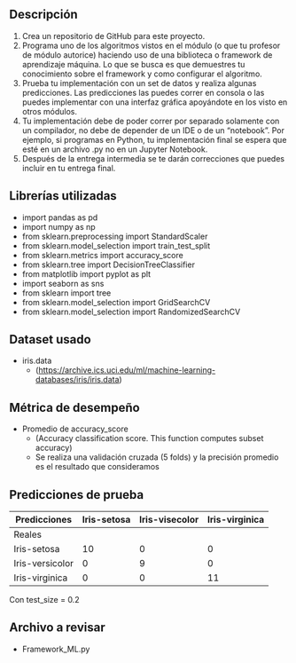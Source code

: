 ## Descripción
1. Crea un repositorio de GitHub para este proyecto.
2. Programa uno de los algoritmos vistos en el módulo (o que tu profesor de módulo autorice) haciendo uso de una biblioteca o framework de aprendizaje máquina. Lo que se busca es que demuestres tu conocimiento sobre el framework y como configurar el algoritmo. 
3. Prueba tu implementación con un set de datos y realiza algunas predicciones. Las predicciones las puedes correr en consola o las puedes implementar con una interfaz gráfica apoyándote en los visto en otros módulos.
4. Tu implementación debe de poder correr por separado solamente con un compilador, no debe de depender de un IDE o de un “notebook”. Por ejemplo, si programas en Python, tu implementación final se espera que esté en un archivo .py no en un Jupyter Notebook.
5. Después de la entrega intermedia se te darán correcciones que puedes incluir en tu entrega final.

## Librerías utilizadas
- import pandas as pd
- import numpy as np
- from sklearn.preprocessing import StandardScaler
- from sklearn.model_selection import train_test_split
- from sklearn.metrics import accuracy_score
- from sklearn.tree import DecisionTreeClassifier
- from matplotlib import pyplot as plt
- import seaborn as sns
- from sklearn import tree
- from sklearn.model_selection import GridSearchCV
- from sklearn.model_selection import RandomizedSearchCV

## Dataset usado
- iris.data
  - (https://archive.ics.uci.edu/ml/machine-learning-databases/iris/iris.data)

## Métrica de desempeño
- Promedio de accuracy_score
  - (Accuracy classification score. This function computes subset accuracy)
  - Se realiza una validación cruzada (5 folds) y la precisión promedio es el resultado que consideramos

## Predicciones de prueba

| Predicciones    | Iris-setosa | Iris-visecolor | Iris-virginica |
|-----------------|-------------|----------------|----------------|
| Reales          |             |                |                |
| Iris-setosa     | 10          | 0              | 0              |
| Iris-versicolor | 0           | 9              | 0              |
| Iris-virginica  | 0           | 0              | 11             |

Con test_size = 0.2

## Archivo a revisar
- Framework_ML.py
